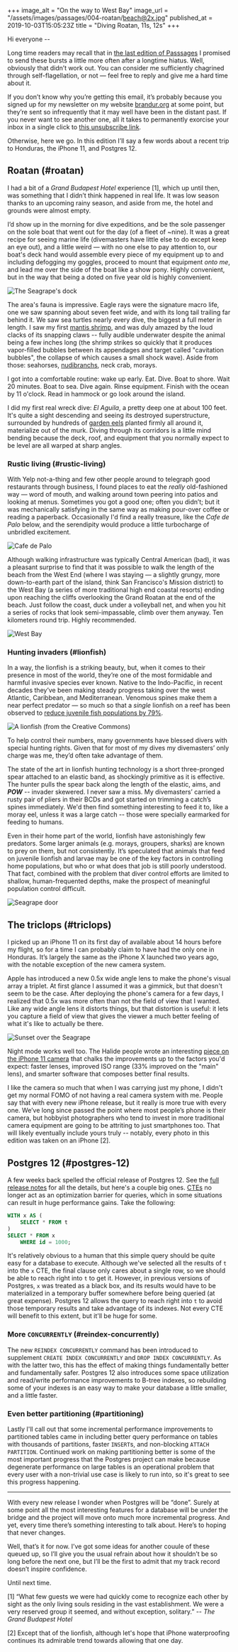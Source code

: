 +++
image_alt = "On the way to West Bay"
image_url = "/assets/images/passages/004-roatan/beach@2x.jpg"
published_at = 2019-10-03T15:05:23Z
title = "Diving Roatan, 11s, 12s"
+++

Hi everyone --

Long time readers may recall that in [the last edition of Passsages](/passages/003-koya) I promised to send these bursts a little more often after a longtime hiatus. Well, obviously that didn’t work out. You can consider me sufficiently chagrined through self-flagellation, or not — feel free to reply and give me a hard time about it.

If you don’t know why you’re getting this email, it’s probably because you signed up for my newsletter on my website [brandur.org](https://brandur.org/newsletter) at some point, but they’re sent so infrequently that it may well have been in the distant past. If you never want to see another one, all it takes to permanently exorcise your inbox in a single click to [this unsubscribe link][unsubscribe].

Otherwise, here we go. In this edition I’ll say a few words about a recent trip to Honduras, the iPhone 11, and Postgres 12.

## Roatan (#roatan)

I had a bit of a _Grand Budapest Hotel_ experience [1], which up until then, was something that I didn’t think happened in real life. It was low season thanks to an upcoming rainy season, and aside from me, the hotel and grounds were almost empty.

I’d show up in the morning for dive expeditions, and be the sole passenger on the sole boat that went out for the day (of a fleet of ~nine). It was a great recipe for seeing marine life (divemasters have little else to do except keep an eye out), and a little weird — with no one else to pay attention to, our boat's deck hand would assemble every piece of my equipment up to and including defogging my goggles, proceed to mount that equipment _onto me_, and lead me over the side of the boat like a show pony. Highly convenient, but in the way that being a doted on five year old is highly convenient.

![The Seagrape's dock](/assets/images/passages/004-roatan/dock@2x.jpg)

The area's fauna is impressive. Eagle rays were the signature macro life, one we saw spanning about seven feet wide, and with its long tail trailing far behind it. We saw sea turtles nearly every dive, the biggest a full meter in length. I saw my first [mantis shrimp][oatmeal], and was duly amazed by the loud clacks of its snapping claws -- fully audible underwater despite the animal being a few inches long (the shrimp strikes so quickly that it produces vapor-filled bubbles between its appendages and target called "cavitation bubbles", the collapse of which causes a small shock wave). Aside from those: seahorses, [nudibranchs][nudibranch], neck crab, morays.

I got into a comfortable routine: wake up early. Eat. Dive. Boat to shore. Wait 20 minutes. Boat to sea. Dive again. Rinse equipment. Finish with the ocean by 11 o'clock. Read in hammock or go look around the island.

I did my first real wreck dive: _El Aguila_, a pretty deep one at about 100 feet. It's quite a sight descending and seeing its destroyed superstructure, surrounded by hundreds of [garden eels][gardeneel] planted firmly all around it, materialize out of the murk. Diving through its corridors is a little mind bending because the deck, roof, and equipment that you normally expect to be level are all warped at sharp angles.

### Rustic living (#rustic-living)

With Yelp not-a-thing and few other people around to telegraph good restaurants through business, I found places to eat the _really_ old-fashioned way — word of mouth, and walking around town peering into patios and looking at menus. Sometimes you got a good one; often you didn’t; but it was mechanically satisfying in the same way as making pour-over coffee or reading a paperback. Occasionally I'd find a really treasure, like the _Cafe de Palo_ below, and the serendipity would produce a little turbocharge of unbridled excitement.

![Cafe de Palo](/assets/images/passages/004-roatan/cafe-de-palo@2x.jpg)

Although walking infrastructure was typically Central American (bad), it was a pleasant surprise to find that it was possible to walk the length of the beach from the West End (where I was staying — a slightly grungy, more down-to-earth part of the island, think San Francisco's Mission district) to the West Bay (a series of more traditional high end coastal resorts) ending upon reaching the cliffs overlooking the Grand Roatan at the end of the beach. Just follow the coast, duck under a volleyball net, and when you hit a series of rocks that look semi-impassable, climb over them anyway. Ten kilometers round trip. Highly recommended.

![West Bay](/assets/images/passages/004-roatan/west-bay@2x.jpg)

### Hunting invaders (#lionfish)

In a way, the lionfish is a striking beauty, but, when it comes to their presence in most of the world, they’re one of the most formidable and harmful invasive species ever known. Native to the Indo-Pacific, in recent decades they’ve been making steady progress taking over the west Atlantic, Caribbean, and Mediterranean. Venomous spines make them a near perfect predator — so much so that a _single_ lionfish on a reef has been observed to [reduce juvenile fish populations by 79%](https://today.oregonstate.edu/archives/2010/apr/lionfish-invasion-continuing-expand).

![A lionfish (from the Creative Commons)](/assets/images/passages/004-roatan/lionfish@2x.jpg)

To help control their numbers, many governments have blessed divers with special hunting rights. Given that for most of my dives my divemasters’ only charge was me, they’d often take advantage of them.

The state of the art in lionfish hunting technology is a short three-pronged spear attached to an elastic band, as shockingly primitive as it is effective. The hunter pulls the spear back along the length of the elastic, aims, and ***POW*** -- invader skewered. I never saw a miss. My divemasters’ carried a rusty pair of pliers in their BCDs and got started on trimming a catch’s spines immediately. We'd then find something interesting to feed it to, like a moray eel, unless it was a large catch -- those were specially earmarked for feeding to humans.

Even in their home part of the world, lionfish have astonishingly few predators. Some larger animals (e.g. morays, groupers, sharks) are known to prey on them, but not consistently. It’s speculated that animals that feed on juvenile lionfish and larvae may be one of the key factors in controlling home populations, but who or what does that job is still poorly understood. That fact, combined with the problem that diver control efforts are limited to shallow, human-frequented depths, make the prospect of meaningful population control difficult.

![Seagrape door](/assets/images/passages/004-roatan/padi-door@2x.jpg)

## The triclops (#triclops)

I picked up an iPhone 11 on its first day of available about 14 hours before my flight, so for a time I can probably claim to have had the only one in Honduras. It’s largely the same as the iPhone X launched two years ago, with the notable exception of the new camera system.

Apple has introduced a new 0.5x wide angle lens to make the phone's visual array a triplet. At first glance I assumed it was a gimmick, but that doesn't seem to be the case. After deploying the phone's camera for a few days, I realized that 0.5x was more often than not the field of view that I wanted. Like any wide angle lens it distorts things, but that distortion is useful: it lets you capture a field of view that gives the viewer a much better feeling of what it's like to actually be there.

![Sunset over the Seagrape](/assets/images/passages/004-roatan/sunset@2x.jpg)

Night mode works well too. The Halide people wrote an interesting [piece on the iPhone 11 camera][halide] that chalks the improvements up to the factors you'd expect: faster lenses, improved ISO range (33% improved on the "main" lens), and smarter software that composes better final results.

I like the camera so much that when I was carrying just my phone, I didn't get my normal FOMO of not having a real camera system with me. People say that with every new iPhone release, but it really is more true with every one. We’ve long since passed the point where most people’s phone is their camera, but hobbyist photographers who tend to invest in more traditional camera equipment are going to be attriting to just smartphones too. That will likely eventually include yours truly -- notably, every photo in this edition was taken on an iPhone [2].

## Postgres 12 (#postgres-12)

A few weeks back spelled the official release of Postgres 12. See the [full release notes][postgres12] for all the details, but here's a couple big ones. [CTEs][cte] no longer act as an optimization barrier for queries, which in some situations can result in huge performance gains. Take the following:

``` sql
WITH x AS (
    SELECT * FROM t
)
SELECT * FROM x
    WHERE id = 1000;
```

It's relatively obvious to a human that this simple query should be quite easy for a database to execute. Although we've selected all the results of `t` into the `x` CTE, the final clause only cares about a single row, so we should be able to reach right into `t` to get it. However, in previous versions of Postgres, `x` was treated as a black box, and its results would have to be materialized in a temporary buffer somewhere before being queried (at great expense). Postgres 12 allows the query to reach right into `t` to avoid those temporary results and take advantage of its indexes. Not every CTE will benefit to this extent, but it'll be huge for some.

### More `CONCURRENTLY` (#reindex-concurrently)

The new `REINDEX CONCURRENTLY` command has been introduced to supplement `CREATE INDEX CONCURRENTLY` and `DROP INDEX CONCURRENTLY`. As with the latter two, this has the effect of making things fundamentally better and fundamentally safer. Postgres 12 also introduces some space utilization and read/write performance improvements to B-tree indexes, so rebuilding some of your indexes is an easy way to make your database a little smaller, and a little faster.

### Even better partitioning (#partitioning)

Lastly I'll call out that some incremental performance improvements to partitioned tables came in including better query performance on tables with thousands of partitions, faster `INSERT`s, and non-blocking `ATTACH PARTITION`. Continued work on making partitioning better is some of the most important progress that the Postgres project can make because degenerate performance on large tables is an operational problem that every user with a non-trivial use case is likely to run into, so it's great to see this progress happening.

---

With every new release I wonder when Postgres will be “done”. Surely at some point all the most interesting features for a database will be under the bridge and the project will move onto much more incremental progress. And yet, every time there’s something interesting to talk about. Here’s to hoping that never changes.

Well, that’s it for now. I’ve got some ideas for another couule of these queued up, so I’ll give you the usual refrain about how it shouldn’t be so long before the next one, but I’ll be the first to admit that my track record doesn’t inspire confidence.

Until next time.

[1] “What few guests we were had quickly come to recognize each other by sight as the only living souls residing in the vast establishment. We were a very reserved group it seemed, and without exception, solitary.” -- _The Grand Budapest Hotel_

[2] Except that of the lionfish, although let's hope that iPhone waterproofing continues its admirable trend towards allowing that one day.

[cte]: https://www.postgresql.org/docs/current/queries-with.html
[gardeneel]: https://en.wikipedia.org/wiki/Heterocongrinae
[halide]: https://blog.halide.cam/inside-the-iphone-11-camera-part-1-a-completely-new-camera-28ea5d091071
[nudibranch]: https://en.wikipedia.org/wiki/Nudibranch
[oatmeal]: https://theoatmeal.com/comics/mantis_shrimp
[postgres12]: https://www.postgresql.org/docs/release/12.0/
[unsubscribe]: %unsubscribe_url%
